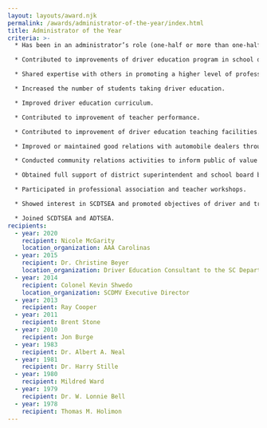 ```yaml
---
layout: layouts/award.njk
permalink: /awards/administrator-of-the-year/index.html
title: Administrator of the Year
criteria: >-
  * Has been in an administrator’s role (one-half or more than one-half of time in administration) for at least two years.

  * Contributed to improvements of driver education program in school district or state-wide.

  * Shared expertise with others in promoting a higher level of professionalism.

  * Increased the number of students taking driver education.

  * Improved driver education curriculum.

  * Contributed to improvement of teacher performance.

  * Contributed to improvement of driver education teaching facilities.

  * Improved or maintained good relations with automobile dealers through control of driver education automobiles.

  * Conducted community relations activities to inform public of value of driver education.

  * Obtained full support of district superintendent and school board by development of a quality program.

  * Participated in professional association and teacher workshops.

  * Showed interest in SCDTSEA and promoted objectives of driver and traffic safety education.

  * Joined SCDTSEA and ADTSEA.
recipients:
  - year: 2020
    recipient: Nicole McGarity
    location_organization: AAA Carolinas
  - year: 2015
    recipient: Dr. Christine Beyer
    location_organization: Driver Education Consultant to the SC Department of Education
  - year: 2014
    recipient: Colonel Kevin Shwedo
    location_organization: SCDMV Executive Director
  - year: 2013
    recipient: Ray Cooper
  - year: 2011
    recipient: Brent Stone
  - year: 2010
    recipient: Jon Burge
  - year: 1983
    recipient: Dr. Albert A. Neal
  - year: 1981
    recipient: Dr. Harry Stille
  - year: 1980
    recipient: Mildred Ward
  - year: 1979
    recipient: Dr. W. Lonnie Bell
  - year: 1978
    recipient: Thomas M. Holimon
---
```

